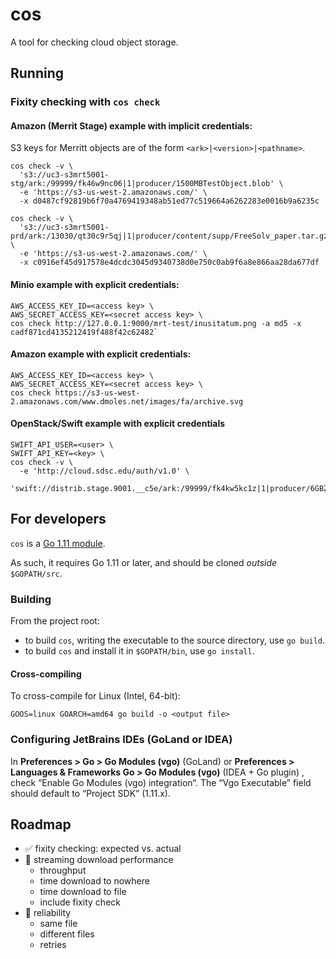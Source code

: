 # cos

A tool for checking cloud object storage.

## Running

### Fixity checking with `cos check`

#### Amazon (Merrit Stage) example with implicit credentials:

S3 keys for Merritt objects are of the form `<ark>|<version>|<pathname>`. 

```
cos check -v \
  's3://uc3-s3mrt5001-stg/ark:/99999/fk46w9nc06|1|producer/1500MBTestObject.blob' \
  -e 'https://s3-us-west-2.amazonaws.com/' \
  -x d0487cf92819b6f70a4769419348ab51ed77c519664a6262283e0016b9a6235c
```

```
cos check -v \
  's3://uc3-s3mrt5001-prd/ark:/13030/qt30c9r5qj|1|producer/content/supp/FreeSolv_paper.tar.gz' \
  -e 'https://s3-us-west-2.amazonaws.com/' \
  -x c0916ef45d917578e4dcdc3045d9340738d0e750c0ab9f6a8e866aa28da677df
```

#### Minio example with explicit credentials:

```
AWS_ACCESS_KEY_ID=<access key> \
AWS_SECRET_ACCESS_KEY=<secret access key> \
cos check http://127.0.0.1:9000/mrt-test/inusitatum.png -a md5 -x cadf871cd4135212419f488f42c62482`
```

#### Amazon example with explicit credentials:

```
AWS_ACCESS_KEY_ID=<access key> \
AWS_SECRET_ACCESS_KEY=<secret access key> \
cos check https://s3-us-west-2.amazonaws.com/www.dmoles.net/images/fa/archive.svg
```

#### OpenStack/Swift example with explicit credentials

```
SWIFT_API_USER=<user> \
SWIFT_API_KEY=<key> \
cos check -v \
  -e 'http://cloud.sdsc.edu/auth/v1.0' \
  'swift://distrib.stage.9001.__c5e/ark:/99999/fk4kw5kc1z|1|producer/6GBZeroFile.txt'
```

## For developers

`cos` is a [Go 1.11 module](https://github.com/golang/go/wiki/Modules). 

As such, it requires Go 1.11 or later, and should be cloned _outside_
`$GOPATH/src`.

### Building

From the project root:

- to build `cos`, writing the executable to the source directory, use `go build`.
- to build `cos` and install it in `$GOPATH/bin`, use `go install`.

#### Cross-compiling

To cross-compile for Linux (Intel, 64-bit):

```
GOOS=linux GOARCH=amd64 go build -o <output file>
```

### Configuring JetBrains IDEs (GoLand or IDEA)

In **Preferences > Go > Go Modules (vgo)** (GoLand) or **Preferences >
Languages & Frameworks Go > Go Modules (vgo)** (IDEA + Go plugin) , check
“Enable Go Modules (vgo) integration“. The “Vgo Executable” field should
default to “Project SDK” (1.11.x).

## Roadmap

- ✅ fixity checking: expected vs. actual
- 🔲 streaming download performance
  - throughput
  - time download to nowhere 
  - time download to file
  - include fixity check
- 🔲 reliability
  - same file
  - different files
  - retries
>
